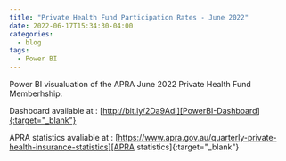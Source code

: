 ```yaml
---
title: "Private Health Fund Participation Rates - June 2022"
date: 2022-06-17T15:34:30-04:00
categories:
  - blog
tags:
  - Power BI
---
```


Power BI visualuation of the APRA June 2022 Private Health Fund Memberhship.

Dashboard available at : [http://bit.ly/2Da9AdI][PowerBI-Dashboard]{:target="_blank"}

APRA statistics avaliable at : [https://www.apra.gov.au/quarterly-private-health-insurance-statistics][APRA statistics]{:target="_blank"}


[PowerBI-Dashboard]: http://bit.ly/2Da9AdI
[APRA statistics]: https://www.apra.gov.au/quarterly-private-health-insurance-statistics
